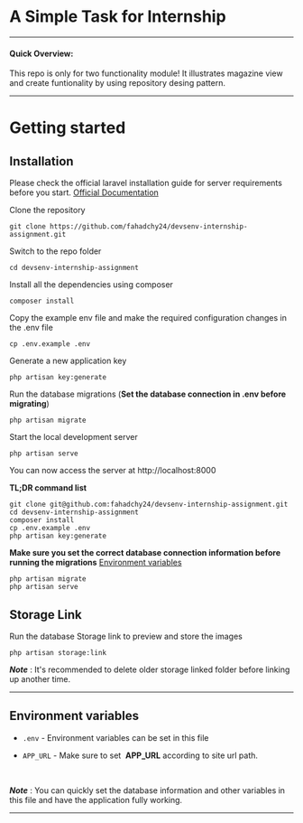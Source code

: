 # A Simple Task for Internship

----

#### Quick Overview:


This repo is only for two functionality module! It illustrates magazine view and create funtionality by using repository desing pattern.


----------

# Getting started

## Installation

Please check the official laravel installation guide for server requirements before you start. [Official Documentation](https://laravel.com/docs/9.x/installation)

Clone the repository

    git clone https://github.com/fahadchy24/devsenv-internship-assignment.git

Switch to the repo folder

    cd devsenv-internship-assignment

Install all the dependencies using composer

    composer install

Copy the example env file and make the required configuration changes in the .env file

    cp .env.example .env

Generate a new application key

    php artisan key:generate


Run the database migrations (**Set the database connection in .env before migrating**)

    php artisan migrate

Start the local development server

    php artisan serve

You can now access the server at http://localhost:8000

**TL;DR command list**

    git clone git@github.com:fahadchy24/devsenv-internship-assignment.git
    cd devsenv-internship-assignment
    composer install
    cp .env.example .env
    php artisan key:generate
    
**Make sure you set the correct database connection information before running the migrations** [Environment variables](#environment-variables)

    php artisan migrate
    php artisan serve

## Storage Link


Run the database Storage link to preview and store the images

    php artisan storage:link

***Note*** : It's recommended to delete older storage linked folder before linking up another time.

    
----------


## Environment variables

- `.env` - Environment variables can be set in this file

- `APP_URL` - Make sure to set &nbsp;<b>APP_URL</b> according to site url path.

<br>

***Note*** : You can quickly set the database information and other variables in this file and have the application fully working.

----------
